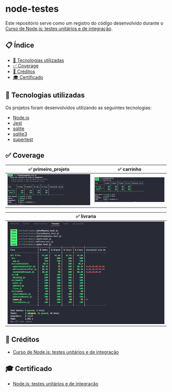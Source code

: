 # node-testes

Este repositório serve como um registro do código desenvolvido durante o [Curso de Node.js: testes unitários e de integração](https://cursos.alura.com.br/course/nodejs-testes-unitarios-integracao).

## 📋 Índice
- [🚀 Tecnologias utilizadas](#-Tecnologias-utilizadas)
- [✅ Coverage](#-Coverage)
- [📌 Créditos](#-Créditos)
- [🎓 Certificado](#-Certificado)

## 🚀 Tecnologias utilizadas
Os projetos foram desenvolvidos utilizando as seguintes tecnologias:

- [Node.js](https://nodejs.org/en)
- [Jest](https://jestjs.io/pt-BR/)
- [sqlite](https://www.sqlite.org)
- [sqlite3](https://www.npmjs.com/package/sqlite3)
- [supertest](https://www.npmjs.com/package/supertest)

## ✅ Coverage

✅ primeiro_projeto | ✅ carrinho |
:----------------------:|:----------------------:|
![alt text](coverage-primeiro_projeto.png) | ![alt text](coverage-carrinho.png) |

✅ livraria | 
:----------------------:|
![alt text](coverage-livraria.png) |

## 📌 Créditos
  - [Curso de Node.js: testes unitários e de integração](https://cursos.alura.com.br/course/nodejs-testes-unitarios-integracao)

## 🎓 Certificado
  - [Node.js: testes unitários e de integração](https://cursos.alura.com.br/certificate/pablwo/nodejs-testes-unitarios-integracao?lang=pt_BR)
